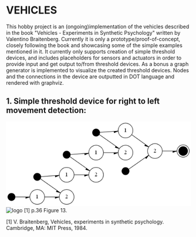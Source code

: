 # VEHICLES

 This hobby project is an (ongoing)implementation of the vehicles described in the book "Vehicles - Experiments in Synthetic Psychology" written by Valentino Braitenberg.
 Currently it is only a prototype/proof-of-concept, closely following the book and showcasing some of the simple examples mentioned in it.
 It currently only supports creation of simple threshold devices, and includes placeholders for sensors and actuators in order to provide input and get output to/from threshold devices.
 As a bonus a graph generator is implemented to visualize the created threshold devices. Nodes and the connections in the device are outputted in DOT language and rendered with graphviz.

 ## 1. Simple threshold device for right to left movement detection:

![logo](./right2left/right2left_movement.png?raw=true)
![logo](./right2left/r2l_org.png?raw=true)
[1] p.36 Figure 13.




[1] V. Braitenberg, Vehicles, experiments in synthetic psychology. Cambridge, MA: MIT Press, 1984. 